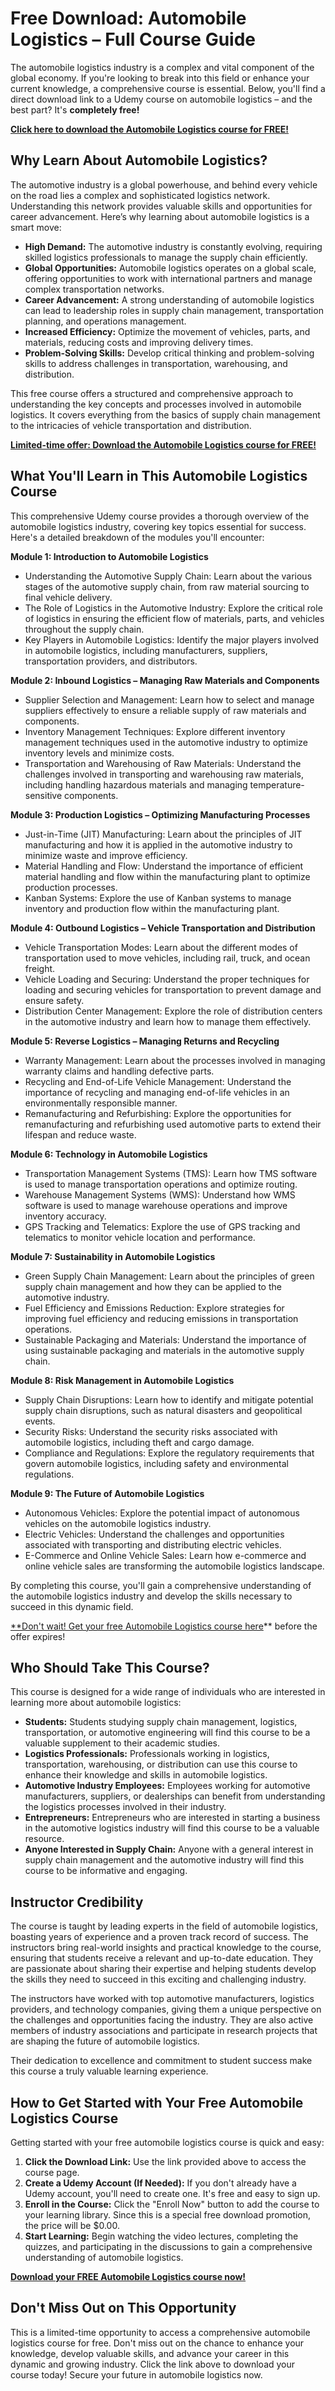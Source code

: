 # Free Download: Automobile Logistics – Full Course Guide

The automobile logistics industry is a complex and vital component of the global economy. If you're looking to break into this field or enhance your current knowledge, a comprehensive course is essential. Below, you'll find a direct download link to a Udemy course on automobile logistics – and the best part? It's **completely free!**

[**Click here to download the Automobile Logistics course for FREE!**](https://udemywork.com/automobile-logistics)

## Why Learn About Automobile Logistics?

The automotive industry is a global powerhouse, and behind every vehicle on the road lies a complex and sophisticated logistics network. Understanding this network provides valuable skills and opportunities for career advancement. Here’s why learning about automobile logistics is a smart move:

*   **High Demand:** The automotive industry is constantly evolving, requiring skilled logistics professionals to manage the supply chain efficiently.
*   **Global Opportunities:** Automobile logistics operates on a global scale, offering opportunities to work with international partners and manage complex transportation networks.
*   **Career Advancement:** A strong understanding of automobile logistics can lead to leadership roles in supply chain management, transportation planning, and operations management.
*   **Increased Efficiency:** Optimize the movement of vehicles, parts, and materials, reducing costs and improving delivery times.
*   **Problem-Solving Skills:** Develop critical thinking and problem-solving skills to address challenges in transportation, warehousing, and distribution.

This free course offers a structured and comprehensive approach to understanding the key concepts and processes involved in automobile logistics. It covers everything from the basics of supply chain management to the intricacies of vehicle transportation and distribution.

[**Limited-time offer: Download the Automobile Logistics course for FREE!**](https://udemywork.com/automobile-logistics)

## What You'll Learn in This Automobile Logistics Course

This comprehensive Udemy course provides a thorough overview of the automobile logistics industry, covering key topics essential for success. Here's a detailed breakdown of the modules you'll encounter:

**Module 1: Introduction to Automobile Logistics**

*   Understanding the Automotive Supply Chain: Learn about the various stages of the automotive supply chain, from raw material sourcing to final vehicle delivery.
*   The Role of Logistics in the Automotive Industry: Explore the critical role of logistics in ensuring the efficient flow of materials, parts, and vehicles throughout the supply chain.
*   Key Players in Automobile Logistics: Identify the major players involved in automobile logistics, including manufacturers, suppliers, transportation providers, and distributors.

**Module 2: Inbound Logistics – Managing Raw Materials and Components**

*   Supplier Selection and Management: Learn how to select and manage suppliers effectively to ensure a reliable supply of raw materials and components.
*   Inventory Management Techniques: Explore different inventory management techniques used in the automotive industry to optimize inventory levels and minimize costs.
*   Transportation and Warehousing of Raw Materials: Understand the challenges involved in transporting and warehousing raw materials, including handling hazardous materials and managing temperature-sensitive components.

**Module 3: Production Logistics – Optimizing Manufacturing Processes**

*   Just-in-Time (JIT) Manufacturing: Learn about the principles of JIT manufacturing and how it is applied in the automotive industry to minimize waste and improve efficiency.
*   Material Handling and Flow: Understand the importance of efficient material handling and flow within the manufacturing plant to optimize production processes.
*   Kanban Systems: Explore the use of Kanban systems to manage inventory and production flow within the manufacturing plant.

**Module 4: Outbound Logistics – Vehicle Transportation and Distribution**

*   Vehicle Transportation Modes: Learn about the different modes of transportation used to move vehicles, including rail, truck, and ocean freight.
*   Vehicle Loading and Securing: Understand the proper techniques for loading and securing vehicles for transportation to prevent damage and ensure safety.
*   Distribution Center Management: Explore the role of distribution centers in the automotive industry and learn how to manage them effectively.

**Module 5: Reverse Logistics – Managing Returns and Recycling**

*   Warranty Management: Learn about the processes involved in managing warranty claims and handling defective parts.
*   Recycling and End-of-Life Vehicle Management: Understand the importance of recycling and managing end-of-life vehicles in an environmentally responsible manner.
*   Remanufacturing and Refurbishing: Explore the opportunities for remanufacturing and refurbishing used automotive parts to extend their lifespan and reduce waste.

**Module 6: Technology in Automobile Logistics**

*   Transportation Management Systems (TMS): Learn how TMS software is used to manage transportation operations and optimize routing.
*   Warehouse Management Systems (WMS): Understand how WMS software is used to manage warehouse operations and improve inventory accuracy.
*   GPS Tracking and Telematics: Explore the use of GPS tracking and telematics to monitor vehicle location and performance.

**Module 7: Sustainability in Automobile Logistics**

*   Green Supply Chain Management: Learn about the principles of green supply chain management and how they can be applied to the automotive industry.
*   Fuel Efficiency and Emissions Reduction: Explore strategies for improving fuel efficiency and reducing emissions in transportation operations.
*   Sustainable Packaging and Materials: Understand the importance of using sustainable packaging and materials in the automotive supply chain.

**Module 8: Risk Management in Automobile Logistics**

*   Supply Chain Disruptions: Learn how to identify and mitigate potential supply chain disruptions, such as natural disasters and geopolitical events.
*   Security Risks: Understand the security risks associated with automobile logistics, including theft and cargo damage.
*   Compliance and Regulations: Explore the regulatory requirements that govern automobile logistics, including safety and environmental regulations.

**Module 9: The Future of Automobile Logistics**

*   Autonomous Vehicles: Explore the potential impact of autonomous vehicles on the automobile logistics industry.
*   Electric Vehicles: Understand the challenges and opportunities associated with transporting and distributing electric vehicles.
*   E-Commerce and Online Vehicle Sales: Learn how e-commerce and online vehicle sales are transforming the automobile logistics landscape.

By completing this course, you'll gain a comprehensive understanding of the automobile logistics industry and develop the skills necessary to succeed in this dynamic field.

[**Don't wait! Get your free Automobile Logistics course here](https://udemywork.com/automobile-logistics)** before the offer expires!

## Who Should Take This Course?

This course is designed for a wide range of individuals who are interested in learning more about automobile logistics:

*   **Students:** Students studying supply chain management, logistics, transportation, or automotive engineering will find this course to be a valuable supplement to their academic studies.
*   **Logistics Professionals:** Professionals working in logistics, transportation, warehousing, or distribution can use this course to enhance their knowledge and skills in automobile logistics.
*   **Automotive Industry Employees:** Employees working for automotive manufacturers, suppliers, or dealerships can benefit from understanding the logistics processes involved in their industry.
*   **Entrepreneurs:** Entrepreneurs who are interested in starting a business in the automotive logistics industry will find this course to be a valuable resource.
*   **Anyone Interested in Supply Chain:** Anyone with a general interest in supply chain management and the automotive industry will find this course to be informative and engaging.

## Instructor Credibility

The course is taught by leading experts in the field of automobile logistics, boasting years of experience and a proven track record of success. The instructors bring real-world insights and practical knowledge to the course, ensuring that students receive a relevant and up-to-date education. They are passionate about sharing their expertise and helping students develop the skills they need to succeed in this exciting and challenging industry.

The instructors have worked with top automotive manufacturers, logistics providers, and technology companies, giving them a unique perspective on the challenges and opportunities facing the industry. They are also active members of industry associations and participate in research projects that are shaping the future of automobile logistics.

Their dedication to excellence and commitment to student success make this course a truly valuable learning experience.

## How to Get Started with Your Free Automobile Logistics Course

Getting started with your free automobile logistics course is quick and easy:

1.  **Click the Download Link:** Use the link provided above to access the course page.
2.  **Create a Udemy Account (If Needed):** If you don't already have a Udemy account, you'll need to create one. It's free and easy to sign up.
3.  **Enroll in the Course:** Click the "Enroll Now" button to add the course to your learning library. Since this is a special free download promotion, the price will be $0.00.
4.  **Start Learning:** Begin watching the video lectures, completing the quizzes, and participating in the discussions to gain a comprehensive understanding of automobile logistics.

[**Download your FREE Automobile Logistics course now!**](https://udemywork.com/automobile-logistics)

## Don't Miss Out on This Opportunity

This is a limited-time opportunity to access a comprehensive automobile logistics course for free. Don't miss out on the chance to enhance your knowledge, develop valuable skills, and advance your career in this dynamic and growing industry. Click the link above to download your course today! Secure your future in automobile logistics now.
